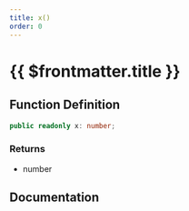 ```yaml
---
title: x()
order: 0
---
```


# {{ $frontmatter.title }}

<!--@include: ./x_partial_header.md-->

## Function Definition

```ts
public readonly x: number;
```

### Returns

* number

## Documentation

<!--@include: ./x_partial_footer.md-->
